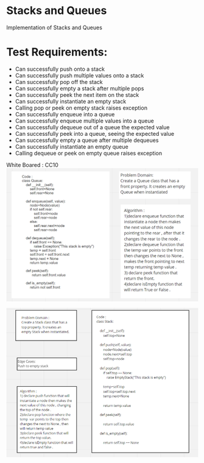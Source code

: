 # Stacks and Queues

Implementation of Stacks and Queues

# Test Requirements:

-   Can successfully push onto a stack
-   Can successfully push multiple values onto a stack
-   Can successfully pop off the stack
-   Can successfully empty a stack after multiple pops
-   Can successfully peek the next item on the stack
-   Can successfully instantiate an empty stack
-   Calling pop or peek on empty stack raises exception
-   Can successfully enqueue into a queue
-   Can successfully enqueue multiple values into a queue
-   Can successfully dequeue out of a queue the expected value
-   Can successfully peek into a queue, seeing the expected value
-   Can successfully empty a queue after multiple dequeues
-   Can successfully instantiate an empty queue
-   Calling dequeue or peek on empty queue raises exception

White Boared :
CC10
<img src = "CC10-Queue.PNG">

<img src = "CC10-Stack.PNG">
